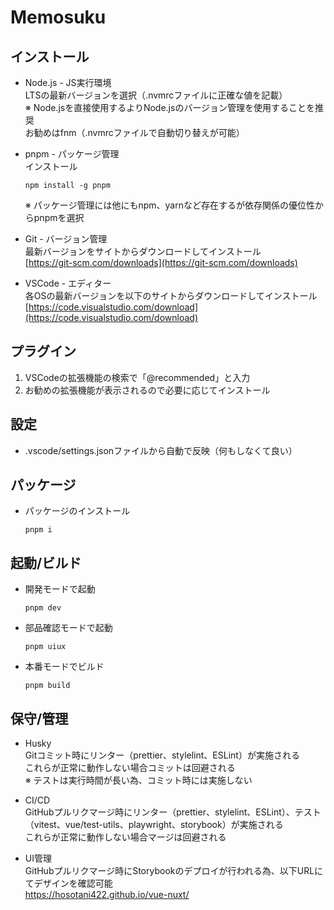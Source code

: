 # Memosuku

## インストール

- Node.js - JS実行環境\
  LTSの最新バージョンを選択（.nvmrcファイルに正確な値を記載）\
  ※ Node.jsを直接使用するよりNode.jsのバージョン管理を使用することを推奨\
  お勧めはfnm（.nvmrcファイルで自動切り替えが可能）

- pnpm - パッケージ管理\
  インストール

  ```
  npm install -g pnpm
  ```

  ※ パッケージ管理には他にもnpm、yarnなど存在するが依存関係の優位性からpnpmを選択

- Git - バージョン管理\
  最新バージョンをサイトからダウンロードしてインストール\
  [https://git-scm.com/downloads](https://git-scm.com/downloads)

- VSCode - エディター\
  各OSの最新バージョンを以下のサイトからダウンロードしてインストール\
  [https://code.visualstudio.com/download](https://code.visualstudio.com/download)

## プラグイン

1. VSCodeの拡張機能の検索で「@recommended」と入力
2. お勧めの拡張機能が表示されるので必要に応じてインストール

## 設定

- .vscode/settings.jsonファイルから自動で反映（何もしなくて良い）

## パッケージ

- パッケージのインストール

  ```
  pnpm i
  ```

## 起動/ビルド

- 開発モードで起動

  ```
  pnpm dev
  ```

- 部品確認モードで起動

  ```
  pnpm uiux
  ```

- 本番モードでビルド

  ```
  pnpm build
  ```

## 保守/管理

- Husky\
  Gitコミット時にリンター（prettier、stylelint、ESLint）が実施される\
  これらが正常に動作しない場合コミットは回避される\
  ※ テストは実行時間が長い為、コミット時には実施しない

- CI/CD\
  GitHubプルリクマージ時にリンター（prettier、stylelint、ESLint）、テスト（vitest、vue/test-utils、playwright、storybook）が実施される\
  これらが正常に動作しない場合マージは回避される

- UI管理\
  GitHubプルリクマージ時にStorybookのデプロイが行われる為、以下URLにてデザインを確認可能\
  https://hosotani422.github.io/vue-nuxt/
